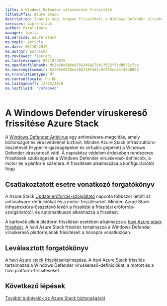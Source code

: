 ```yaml
---
title: A Windows Defender víruskereső frissítése
titleSuffix: Azure Stack
description: Ismerje meg, hogyan frissítheti a Windows Defender víruskeresőt Azure Stack
services: azure-stack
author: PatAltimore
manager: femila
ms.service: azure-stack
ms.topic: article
ms.date: 06/10/2019
ms.author: patricka
ms.reviewer: fiseraci
ms.lastreviewed: 06/10/2019
ms.openlocfilehash: dc2a58e9b6e8701246a279b1f632ffcdd937c7ca
ms.sourcegitcommit: 62283e9826ea78b218f5d2c6c555cc44196b085d
ms.translationtype: MT
ms.contentlocale: hu-HU
ms.lasthandoff: 12/03/2019
ms.locfileid: "74780643"
---
```

# <a name="update-windows-defender-antivirus-on-azure-stack"></a>A Windows Defender víruskereső frissítése Azure Stack

A [Windows Defender Antivirus](https://docs.microsoft.com/windows/security/threat-protection/windows-defender-antivirus/windows-defender-antivirus-in-windows-10) egy antimalware-megoldás, amely biztonságot és vírusvédelmet biztosít. Minden Azure Stack infrastruktúra-összetevőt (Hyper-V-gazdagépeket és virtuális gépeket) a Windows Defender víruskereső védi. A naprakész védelem érdekében rendszeres frissítések szükségesek a Windows Defender víruskereső-definíciók, a motor és a platform számára. A frissítések alkalmazása a konfigurációtól függ.

## <a name="connected-scenario"></a>Csatlakoztatott esetre vonatkozó forgatókönyv

A Azure Stack [Update erőforrás-szolgáltató](azure-stack-updates.md#the-update-resource-provider) naponta többször letölti az antimalware-definíciókat és a motor-frissítéseket. Minden Azure Stack infrastruktúra-összetevő lekéri a frissítést a frissítési erőforrás-szolgáltatótól, és automatikusan alkalmazza a frissítést.

A kártevők elleni platform frissítései esetében alkalmazza a [havi Azure stack frissítést](azure-stack-apply-updates.md). A havi Azure Stack frissítés tartalmazza a Windows Defender víruskereső platformjának frissítéseit a hónapra vonatkozóan.

## <a name="disconnected-scenario"></a>Leválasztott forgatókönyv

 A [havi Azure stack frissítés](azure-stack-apply-updates.md)alkalmazása. A havi Azure Stack frissítés tartalmazza a Windows Defender víruskereső-definíciókat, a motort és a havi platform-frissítéseket.

## <a name="next-steps"></a>Következő lépések

[További tudnivalók az Azure Stack biztonságáról](azure-stack-security-foundations.md)
